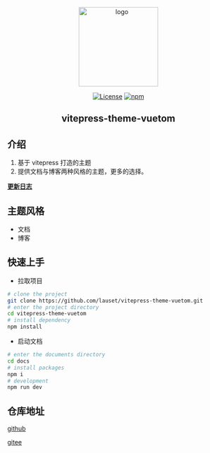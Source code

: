 
<p align="center"><a href="https://gitee.com/lauset/vitepress-theme-vuetom" target="_blank" rel="noopener noreferrer"><img width="180" src="https://gitee.com/lauset/vitepress-theme-vuetom/raw/main/docs/public/logo/vuetom-logo.png" alt="logo"></a></p>

<p align="center">
  <a href="https://github.com/xugaoyi/vuepress-theme-vdoing/blob/master/LICENSE"><img src="https://img.shields.io/github/license/xugaoyi/vuepress-theme-vdoing
" alt="License"></a>
  <a href="https://www.npmjs.com/package/vitepress-theme-vuetom"><img alt="npm" src="https://img.shields.io/npm/v/vitepress-theme-vuetom"></a>
</p>

<h2 align="center">vitepress-theme-vuetom</h2>

## 介绍
1. 基于 vitepress 打造的主题
2. 提供文档与博客两种风格的主题，更多的选择。

[**更新日志**]()

## 主题风格
* 文档
* 博客


## 快速上手

- 拉取项目

```bash
# clone the project
git clone https://github.com/lauset/vitepress-theme-vuetom.git
# enter the project directory
cd vitepress-theme-vuetom
# install dependency
npm install
```

- 启动文档

```bash
# enter the documents directory
cd docs
# install packages
npm i
# development
npm run dev
```

## 仓库地址

[github](https://github.com/lauset/vitepress-theme-vuetom)

[gitee](https://gitee.com/lauset/vitepress-theme-vuetom)